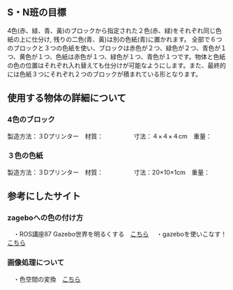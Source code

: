 ## S・N班の目標
4色(赤、緑、青、黃)のブロックから指定された２色(赤、緑)をそれぞれ同じ色紙の上に仕分け, 残りの二色(青、黃)は別の色紙(青)に置かれます。 全部で６つのブロックと３つの色紙を使い、ブロックは赤色が２つ、緑色が２つ、青色が１つ、黄色が１つ、色紙は赤色が１つ、緑色が１つ、青色が１つです。物体と色紙の色の位置はそれぞれ入れ替えても仕分けが可能なようにします。また、最終的には色紙３つにそれぞれ２つのブロックが積まれている形となります。

## 使用する物体の詳細について

### 4色のブロック
製造方法：３Dプリンター　材質：　　　　　寸法：４×４×４cm　重量：

### ３色の色紙
製造方法：３Dプリンター　材質：　　　　　寸法：20×10×1cm　重量：



## 参考にしたサイト

### zageboへの色の付け方
　・ROS講座87 Gazebo世界を明るくする　[こちら](https://qiita.com/srs/items/49e71932c1ef469b3049)
　・gazeboを使いこなす！　[こちら](https://qiita.com/Karin-Sugi/items/4918168649a8fb9b35d3)

 
### 画像処理について
    
　・色空間の変換　[こちら](http://labs.eecs.tottori-u.ac.jp/sd/Member/oyamada/OpenCV/html/py_tutorials/py_imgproc/py_colorspaces/py_colorspaces.html)
